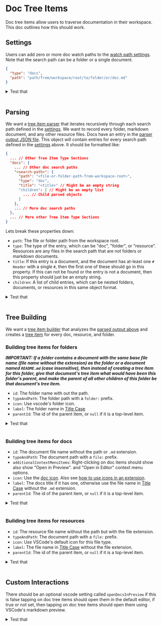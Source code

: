 # Doc Tree Items

Doc tree items allow users to traverse documentation in their workspace. This doc outlines how this should work.

## Settings

Users can add zero or more doc watch paths to the [watch path settings](/design_docs/project_explorer.md#tree-item-settings). Note that the search path can be a folder or a single document.

```json
{
  "type": "docs",
  "path": "path/from/workspace/root/to/folder/or/doc.md"
}
```

<details>
<summary>Test that</summary>

- Adding/removing a docs watch path at runtime updates watches and triggers parsing without reload.
- Both folder and single-file paths are accepted; invalid paths are ignored with a warning and do not crash the parser.
- Relative paths resolve from the workspace root; if no workspace is open, the setting is ignored with an info message.

[How to Test](/design_docs/vscode_extensions.md#testing)

</details><br>

## Parsing

We want a [tree item parser](/design_docs/project_explorer.md#parser) that iterates recursively through each search path defined in the [settings](#settings). We want to record every folder, markdown document, and any other resource files. Docs have an entry in the [parser output JSON file](/design_docs/project_explorer.md#parser). This object will contain entries for every search path defined in the [settings](#setting) above. It should be formatted like:

```json
{
  ... // Other Tree Item Type Sections
  "docs": {
    ... // Other doc search paths
    "<search-path>": {
      "path": "<file-or-folder-path-from-workspace-root>",
      "type": "doc",
      "title": "<title>" // Might be an empty string
      "children": [ // Might be an empty list
        ... // Child parsed objects
      ]
    },
    ... // More doc search paths
  },
  ... // More other Tree Item Type Sections
}
```

Lets break these properties down:

- `path`: The file or folder path from the workspace root.
- `type`: The type of the entry, which can be "doc", "folder", or "resource". Resources are any files in the search path that are not folders or markdown documents.
- `title`: If this entry is a document, and the document has at-least one `# Header` with a single `#`, then the first one of these should go in this property. If this can not be found or the entry is not a document, then this property should just be an empty string.
- `children`: A list of child entries, which can be nested folders, documents, or resources in this same object format.

<details>
<summary>Test that</summary>

- parser_output.json contains a docs object keyed by each configured search path, each entry with path, type, title, and children.
- Markdown files: first level-1 header is captured as title; no level-1 header yields empty title; non-markdown entries have empty title.
- Non-Markdown files are typed as resource; directories are typed as folder; recursion discovers nested items.
- Parser ignores hidden/system folders like .git and node_modules by default unless explicitly included.

[How to Test](/design_docs/vscode_extensions.md#testing)

</details><br>

## Tree Building

We want a [tree item builder](/design_docs/project_explorer.md#tree-builder) that analyzes the [parsed output above](#parsing) and creates a [tree item](/design_docs/tree_items/tree_items.md) for every doc, resource, and folder.

### Building tree items for folders

**_IMPORTANT: If a folder contains a document with the same base file name (file name without the extension) as the folder or a document named `README.md` (case insensitive), then instead of creating a tree item for this folder, give that document's tree item what would have been this folder's parent, and make the parent of all other children of this folder be that document's tree item._**

- `id`: The folder name with out the path.
- `typeAndPath`: The folder path with a `folder:` prefix.
- `icon`: Use vscode's folder icon.
- `label`: The folder name in [Title Case](/design_docs/utils/name_casing.md#title-case)
- `parentId`: The id of the parent item, or `null` if it is a top-level item.

<details>
<summary>Test that</summary>

- Regular folder without special doc produces a folder item with correct id, typeAndPath, icon, label, and parentId.
- Folder containing README.md or a doc matching the folder basename suppresses the folder item and promotes that doc as the node; siblings become children of the doc.
- Case-insensitive README.md matching is honored; nested README files only affect their own folder.
- If both README.md and basename.md exist, prefer README.md as the promoted doc.

[How to Test](/design_docs/vscode_extensions.md#testing)

</details><br>

### Building tree items for docs

- `id`: The document file name without the path or `.md` extension.
- `typeAndPath`: The document path with a `file:` prefix.
- `additionalContextMenuItems`: Right-clicking on doc items should show also show "Open in Preview". and "Open in Editor" context menu options.
- `icon`: Use the [doc icon](/design_docs/tree_items/doc_tree_items/doc.light_mode.png). Also see [how to use icons in an extension](/design_docs/vscode_extensions.md#reacting-to-light-and-dark-mode).
- `label`: The docs title if it has one, otherwise use the file name in [Title Case](/design_docs/utils/name_casing.md#title-case) without the `.md` extension.
- `parentId`: The id of the parent item, or `null` if it is a top-level item.

<details>
<summary>Test that</summary>

- id is filename without extension; typeAndPath starts with file: and points to the doc; icon uses the doc asset with theme variants.
- Label prefers first H1; if absent, Title Case of filename without extension; empty or whitespace H1 is treated as absent.
- ParentId reflects folder structure or special promotion rule from the folders section.

[How to Test](/design_docs/vscode_extensions.md#testing)

</details><br>

### Building tree items for resources

- `id`: The resource file name without the path but with the file extension.
- `typeAndPath`: The document path with a `file:` prefix.
- `icon`: Use VSCode's default icon for this file type.
- `label`: The file name in [Title Case](/design_docs/utils/name_casing.md#title-case) without the file extension.
- `parentId`: The id of the parent item, or `null` if it is a top-level item.

<details>
<summary>Test that</summary>

- id equals filename with extension; label is Title Case without extension; icon is VS Code default for the file’s extension.
- Non-markdown files under docs folders are included as resources and appear under their containing doc/folder per structure.
- Large binary resources do not block parsing; metadata is recorded without reading full file contents.

[How to Test](/design_docs/vscode_extensions.md#testing)

</details><br>

## Custom Interactions

There should be an optional vscode setting called `openDocsInPreview` if this is false tapping on doc tree items should open them in the default editor, if true or not set, then tapping on doc tree items should open them using VSCode's markdown preview.

<details>
<summary>Test that</summary>

- With openDocsInPreview unset or true, clicking a doc opens Markdown Preview; with false, opens the markdown text editor.
- Toggling the setting at runtime changes the behavior for subsequent clicks without reload.
- Preview opens beside existing editor when appropriate and does not steal focus unexpectedly.

[How to Test](/design_docs/vscode_extensions.md#testing)

</details><br>
